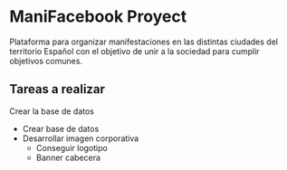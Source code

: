 ManiFacebook Proyect
========================
<p>Plataforma para organizar manifestaciones en las distintas ciudades del territorio Español con el objetivo
   de unir a la sociedad para cumplir objetivos comunes.
</p>

Tareas a realizar
--------------
<p>Crear la base de datos</p>

<p></p>
<ul>
    <li>Crear base de datos</li>
    <li>Desarrollar imagen corporativa<ul>
                                            <li>Conseguir logotipo</li>
                                            <li>Banner cabecera</li>
                                        </ul></li>
    
</ul>